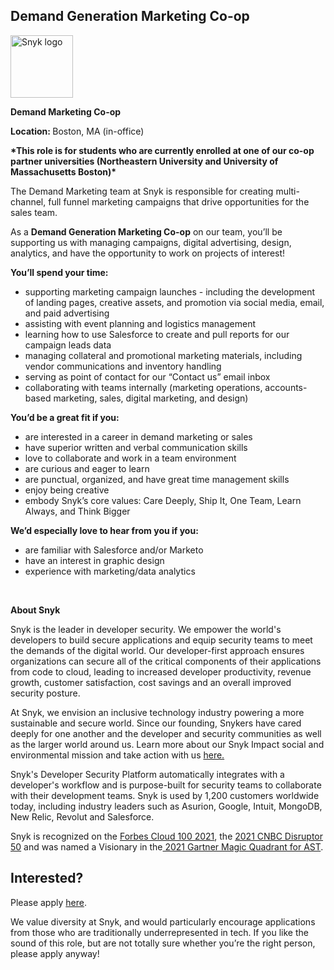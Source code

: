 Demand Generation Marketing Co-op
---

<img src="https://res.cloudinary.com/snyk/image/upload/v1537345894/press-kit/brand/logo-black.png" width="100" alt="Snyk logo" />

<p><strong>Demand Marketing Co-op</strong></p>
<p><strong>Location: </strong><span style="font-weight: 400;">Boston, MA (in-office)</span></p>
<p><strong>*This role is for students who are currently enrolled at one of our co-op partner universities (Northeastern University and University of Massachusetts Boston)*</strong></p>
<p><span style="font-weight: 400;">The Demand Marketing team at Snyk is responsible for creating multi-channel, full funnel marketing campaigns that drive opportunities for the sales team.&nbsp;</span></p>
<p><span style="font-weight: 400;">As a </span><strong>Demand Generation Marketing Co-op</strong><span style="font-weight: 400;"> on our team, you’ll be supporting us with managing campaigns, digital advertising, design, analytics, and have the opportunity to work on projects of interest!&nbsp;</span></p>
<p><strong>You’ll spend your time:&nbsp;</strong></p>
<ul>
<li style="font-weight: 400;"><span style="font-weight: 400;">supporting marketing campaign launches - including the development of landing pages, creative assets, and promotion via social media, email, and paid advertising</span></li>
<li style="font-weight: 400;"><span style="font-weight: 400;">assisting with event planning and logistics management</span></li>
<li style="font-weight: 400;"><span style="font-weight: 400;">learning how to use Salesforce to create and pull reports for our campaign leads data</span></li>
<li style="font-weight: 400;"><span style="font-weight: 400;">managing collateral and promotional marketing materials, including vendor communications and inventory handling</span></li>
<li style="font-weight: 400;"><span style="font-weight: 400;">serving as point of contact for our “Contact us” email inbox</span></li>
<li style="font-weight: 400;"><span style="font-weight: 400;">collaborating with teams internally (marketing operations, accounts-based marketing, sales, digital marketing, and design)</span></li>
</ul>
<p><strong>You’d be a great fit if you:&nbsp;</strong></p>
<ul>
<li style="font-weight: 400;"><span style="font-weight: 400;">are interested in a career in demand marketing or sales</span></li>
<li style="font-weight: 400;"><span style="font-weight: 400;">have superior written and verbal communication skills</span></li>
<li style="font-weight: 400;"><span style="font-weight: 400;">love to collaborate and work in a team environment</span></li>
<li style="font-weight: 400;"><span style="font-weight: 400;">are curious and eager to learn&nbsp;</span></li>
<li style="font-weight: 400;"><span style="font-weight: 400;">are punctual, organized, and have great time management skills&nbsp;</span></li>
<li style="font-weight: 400;"><span style="font-weight: 400;">enjoy being creative</span></li>
<li style="font-weight: 400;"><span style="font-weight: 400;">embody Snyk’s core values: Care Deeply, Ship It, One Team, Learn Always, and Think Bigger</span></li>
</ul>
<p><strong>We’d especially love to hear from you if you:&nbsp;</strong></p>
<ul>
<li style="font-weight: 400;"><span style="font-weight: 400;">are familiar with Salesforce and/or Marketo</span></li>
<li style="font-weight: 400;"><span style="font-weight: 400;">have an interest in graphic design</span></li>
<li style="font-weight: 400;"><span style="font-weight: 400;">experience with marketing/data analytics</span></li>
</ul>
<p>&nbsp;</p><div class="content-conclusion"><p><strong>About Snyk</strong></p>
<p><span style="font-weight: 400;">Snyk is the leader in developer security. We empower the world's developers to build secure applications and equip security teams to meet the demands of the digital world. Our developer-first approach ensures organizations can secure all of the critical components of their applications from code to cloud, leading to increased developer productivity, revenue growth, customer satisfaction, cost savings and an overall improved security posture.&nbsp;</span></p>
<p><span style="font-weight: 400;">At Snyk, we envision an inclusive technology industry powering a more sustainable and secure world.</span> <span style="font-weight: 400;">Since our founding, Snykers have cared deeply for one another and the developer and security communities as well as the larger world around us. Learn more about our Snyk Impact social and environmental mission and take action with us </span><a href="https://snyk.io/about/snyk-impact/"><span style="font-weight: 400;">here.</span></a></p>
<p><span style="font-weight: 400;">Snyk's Developer Security Platform automatically integrates with a developer's workflow and is purpose-built for security teams to collaborate with their development teams. Snyk is used by 1,200 customers worldwide today, including industry leaders such as Asurion, Google, Intuit, MongoDB, New Relic, Revolut and Salesforce.</span></p>
<p><span style="font-weight: 400;">Snyk is recognized on the </span><a href="https://www.forbes.com/cloud100/#6f24b5ba5f94"><span style="font-weight: 400;">Forbes Cloud 100 2021</span></a><span style="font-weight: 400;">, the </span><a href="https://www.cnbc.com/2021/05/25/these-are-the-2021-cnbc-disruptor-50-companies.html"><span style="font-weight: 400;">2021 CNBC Disruptor 50</span></a><span style="font-weight: 400;"> and was named a Visionary in the</span><a href="https://snyk.io/blog/snyk-visionary-2021-gartner-magic-quadrant-for-ast/"><span style="font-weight: 400;"> 2021 Gartner Magic Quadrant for AST</span></a><span style="font-weight: 400;">.</span></p></div>

Interested?
---

Please apply [here](https://boards.greenhouse.io/snyk/jobs/6354383002#app).

We value diversity at Snyk, and would particularly encourage applications from those who are traditionally underrepresented in tech.
If you like the sound of this role, but are not totally sure whether you’re the right person, please apply anyway!
